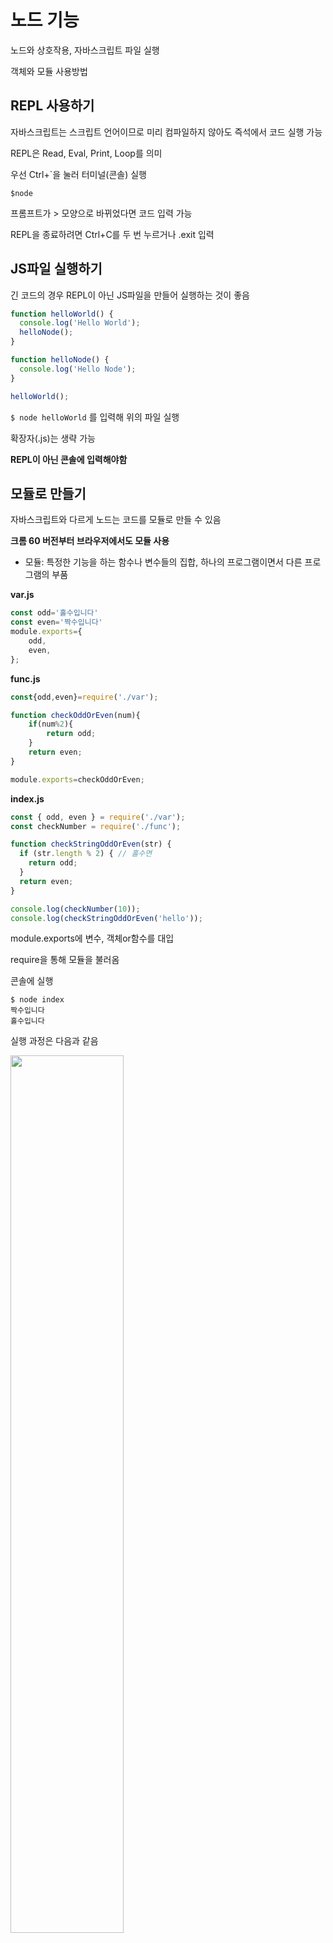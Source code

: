 # 노드 기능

노드와 상호작용, 자바스크립트 파일 실행

객체와 모듈 사용방법

## REPL 사용하기

자바스크립트는 스크립트 언어이므로 미리 컴파일하지 않아도 즉석에서 코드 실행 가능

REPL은 Read, Eval, Print, Loop를 의미

우선 Ctrl+`을 눌러 터미널(콘솔) 실행

```
$node
```

프롬프트가 > 모양으로 바뀌었다면 코드 입력 가능

REPL을 종료하려면 Ctrl+C를 두 번 누르거나 .exit 입력

## JS파일 실행하기

긴 코드의 경우 REPL이 아닌 JS파일을 만들어 실행하는 것이 좋음

```javascript
function helloWorld() {
  console.log('Hello World');
  helloNode();
}

function helloNode() {
  console.log('Hello Node');
}

helloWorld();
```

`$ node helloWorld` 를 입력해 위의 파일 실행

확장자(.js)는 생략 가능

__REPL이 아닌 콘솔에 입력해야함__

## 모듈로 만들기

자바스크립트와 다르게 노드는 코드를 모듈로 만들 수 있음

__크롬 60 버전부터 브라우저에서도 모듈 사용__

- 모듈: 특정한 기능을 하는 함수나 변수들의 집합, 하나의 프로그램이면서 다른 프로그램의 부품

__var.js__

```javascript
const odd='홀수입니다'
const even='짝수입니다'
module.exports={
    odd,
    even,
};
```

__func.js__

```javascript
const{odd,even}=require('./var');

function checkOddOrEven(num){
    if(num%2){
        return odd;
    }
    return even;
}

module.exports=checkOddOrEven;
```

__index.js__

```javascript
const { odd, even } = require('./var');
const checkNumber = require('./func');

function checkStringOddOrEven(str) {
  if (str.length % 2) { // 홀수면
    return odd;
  }
  return even;
}

console.log(checkNumber(10));
console.log(checkStringOddOrEven('hello'));
```

module.exports에 변수, 객체or함수를 대입

require을 통해 모듈을 불러옴

콘솔에 실행

```
$ node index
짝수입니다
홀수입니다
```

실행 과정은 다음과 같음

<img src="https://thebook.io/img/080229/095.jpg" width="60%">

### 참고: ES6 모듈

```javascript
import { odd, even } from './var';

function checkOddOrEven(num) {
  if (num % 2) { // 홀수면
    return odd;
  }
  return even;
}

export default checkOddOrEven;
```

require와 module.exports가 import, export default로 바뀜

노드 9 버전부터 ES6 모듈 사용 가능하지만 확장자를 js로 지정해야함

package.json=>type:"module" 속성을 넣어 js로 사용 가능

## 노드 내장 객체

노드에서는 내장 객체와 내장 모듈을 제공

### global 객체

브라우저의 window와 같은 전역 객체

require은 global.require에서 global 생략

console은 global.console에서 global 생략

__노드에서 window와 document 객체는 사용X, DOM이나 BOM이 없기 때문__

REPL을 이용해 내부 확인

```
$ node
> global
<ref *1> Object [global] {
  global: [Circular *1],
  clearInterval: [Function: clearInterval],
  clearTimeout: [Function: clearTimeout],
  setInterval: [Function: setInterval],
  setTimeout: [Function: setTimeout] {
    [Symbol(nodejs.util.promisify.custom)]: [Function (anonymous)]
  },
  queueMicrotask: [Function: queueMicrotask],
  clearImmediate: [Function: clearImmediate],
  setImmediate: [Function: setImmediate] {
    [Symbol(nodejs.util.promisify.custom)]: [Function (anonymous)]
  }
}
> global.console
Object [console] {
  log: [Function: log],
  warn: [Function: warn],
  dir: [Function: dir],
  time: [Function: time],
  timeEnd: [Function: timeEnd],
  timeLog: [Function: timeLog],
  trace: [Function: trace],
  assert: [Function: assert],
  clear: [Function: clear],
  count: [Function: count],
  countReset: [Function: countReset],
  group: [Function: group],
  groupEnd: [Function: groupEnd],
  table: [Function: table],
  debug: [Function: debug],
  info: [Function: info],
  dirxml: [Function: dirxml],
  error: [Function: error],
  groupCollapsed: [Function: groupCollapsed],
  Console: [Function: Console],
  profile: [Function: profile],
  profileEnd: [Function: profileEnd],
  timeStamp: [Function: timeStamp],
  context: [Function: context]
}
```

전역 객체라는 점을 이용하여 파일 간에 간단한 데이터를 공유

__globalA.js__

```javascript
module.exports = () => global.message;
```

**globalB.js**

```javascript
const A = require('./globalA');

global.message = '안녕하세요';
console.log(A());
```

globalA.js는 global.message 값을 반환

globalB.js는 global객체에 속성명이 message인 값을 대입하고 globalA 모듈의 함수를 호출

```
$ node globalB

안녕하세요
```

__global 객체가 많아질 경우 유지 보수에 어려움을 겪을 수 있음__

## console

console도 노드에서는 global 객체 안에 들어있음

보통 디버깅을 위해 사용

**로깅 함수**

- console.time(레이블): console.timeEnd(레이블)과 대응되어 같은 레이블을 가진 time과 timeEnd 사이의 시간을 측정
- console.log(내용): 평범한 로그를 콘솔에 표시
-  console.error(에러 내용): 에러를 콘솔에 표시합니다.
- onsole.table(배열): 배열의 요소로 객체 리터럴을 넣으면, 객체의 속성들이 테이블 형식으로 표
- console.dir(객체, 옵션): 객체를 콘솔에 표시할 때 사용. 첫 번째 인수로 표시할 객체를 넣고, 두 번째 인수로 옵션을 넣음. 옵션의 colors를 true로 하여 가독성 증가. depth는 객체 안의 객체를 몇 단계까지 보여줄지를 결정(default=2)
- console.trace(레이블): 에러가 어디서 발생했는지 추적. 일반적으로 에러 발생 시 에러 위치를 알려주므로 자주 사용하지는 않지만, 위치가 나오지 않는다면 사용

__console 객체에는 새로운 메소드가 계속 추가__

## 타이머

타이머 기능을 제공하는 setTimeout, setInterval, setImmediate는 노드에서 window 대신 global 객체 안에 들어있음

- setTimeout(콜백 함수, 밀리초): 주어진 밀리초(1,000분의 1초) 이후에 콜백 함수를 실행
- setInterval(콜백 함수, 밀리초): 주어진 밀리초마다 콜백 함수를 반복 실행
- setImmediate(콜백 함수): 콜백 함수를 즉시 실행

타이머 함수들은 모두 아이디를 반환. 아이디를 사용하여 타이머 취소.

- clearTimeout(아이디): setTimeout을 취소
- clearInterval(아이디): setInterval을 취소
- clearImmediate(아이디): setImmediate를 취소

__setTime(콜백, 0)은 사용하지 않도록 권장__

## \_\_fimename, \_\_dirname

- \_\_filenaname: 파일 경로 및 파일명 표시
- \_\_dirname: 파일 경로 표시

## module, exports, require

모듈을 만들 때 `module.exports`가 아닌 exports 객체로 만들 수 있음

__var.js__

```javacript
exports.odd='홀수입니다'
exports.even='짝수입니다'
```

__exports 객체 사용시__

객체만 대입 가능하므로 주의

**exports 객체와 module.exports를 동시에 사용하지 않을 것**

